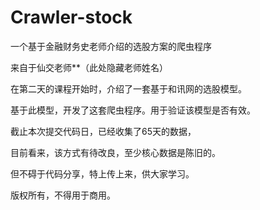 # Crawler-stock
一个基于金融财务史老师介绍的选股方案的爬虫程序

来自于仙交老师**（此处隐藏老师姓名）

在第二天的课程开始时，介绍了一套基于和讯网的选股模型。

基于此模型，开发了这套爬虫程序。用于验证该模型是否有效。

截止本次提交代码日，已经收集了65天的数据，

目前看来，该方式有待改良，至少核心数据是陈旧的。

但不碍于代码分享，特上传上来，供大家学习。

版权所有，不得用于商用。
